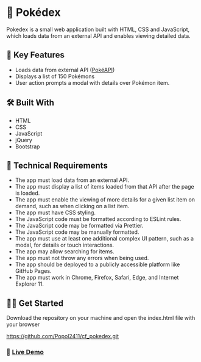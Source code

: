 # :seedling: Pokédex

Pokedex is a small web application built with HTML, CSS and JavaScript, which loads data from an external API and enables viewing detailed data.

## :key: Key Features 

- Loads data from external API ([PokéAPI](https://pokeapi.co/))
- Displays a list of 150 Pokémons
- User action prompts a modal with details over Pokémon item. 

## :hammer_and_wrench: Built With 

- HTML
- CSS
- JavaScript
- jQuery
- Bootstrap

## :page_with_curl: Technical Requirements

- The app must load data from an external API.
- The app must display a list of items loaded from that API after the page is loaded.
- The app must enable the viewing of more details for a given list item on demand, such as when clicking on a list item.
- The app must have CSS styling.
- The JavaScript code must be formatted according to ESLint rules.
- The JavaScript code may be formatted via Prettier.
- The JavaScript code may be manually formatted.
- The app must use at least one additional complex UI pattern, such as a modal, for details or touch interactions.
- The app may allow searching for items.
- The app must not throw any errors when being used.
- The app should be deployed to a publicly accessible platform like GitHub Pages.
- The app must work in Chrome, Firefox, Safari, Edge, and Internet Explorer 11.

## :man_technologist: Get Started

Download the repository on your machine and open the index.html file with your browser

https://github.com/Popol2411/cf_pokedex.git

### :rocket: <a href="https://popol2411.github.io/pokedex-app/">Live Demo</a> 

